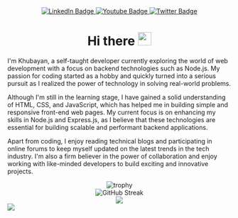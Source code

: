 <!--SOCIAL MEDIA BADGES-->
<div id="badges" align="center">
  <a href="https://www.linkedin.com/in/shri-khubayan-kusuma-b85523213">
    <img src="https://img.shields.io/badge/LinkedIn-blue?style=for-the-badge&logo=linkedin&logoColor=white" alt="LinkedIn Badge"/>
  </a>
  <a href="your-youtube-URL">
    <img src="https://img.shields.io/badge/YouTube-red?style=for-the-badge&logo=youtube&logoColor=white" alt="Youtube Badge"/>
  </a>
  <a href="https://twitter.com/khu_bayan">
    <img src="https://img.shields.io/badge/Twitter-blue?style=for-the-badge&logo=twitter&logoColor=white" alt="Twitter Badge"/>
  </a>
</div>

<!--HEADER-->
<h1 align="center">
  Hi there
   <img src="https://media.giphy.com/media/hvRJCLFzcasrR4ia7z/giphy.gif" width="30px"/>
</h1>

<!--TEXT-->
<p>
  I'm Khubayan, a self-taught developer currently exploring the world of web development with a focus on backend technologies such as Node.js. My passion for coding started as a hobby and quickly turned into a serious pursuit as I realized the power of technology in solving real-world problems.

Although I'm still in the learning stage, I have gained a solid understanding of HTML, CSS, and JavaScript, which has helped me in building simple and responsive front-end web pages. My current focus is on enhancing my skills in Node.js and Express.js, as I believe that these technologies are essential for building scalable and performant backend applications.

Apart from coding, I enjoy reading technical blogs and participating in online forums to keep myself updated on the latest trends in the tech industry. I'm also a firm believer in the power of collaboration and enjoy working with like-minded developers to build exciting and innovative projects.
</p>

<div align="center">
  <!--TROPHY-->
  <img src="https://github-profile-trophy.vercel.app/?username=Khubayan&theme=darkhub" alt="trophy">
</div>

<div align="center">
  <!--STREAK CARD-->
  <img src="http://github-readme-streak-stats.herokuapp.com?user=Khubayan&theme=tokyonight&hide_border=true" alt="GitHub Streak">
</div>
<div align="center">
 <!-- <img  src="https://github-readme-stats.vercel.app/api/top-langs?username=Khubayan&layout=compact&theme=tokyonight&hide_border=true" alt="Language Stats"> -->
<img src="https://github-stats-alpha.vercel.app/api?username=Khubayan&cc=000&tc=fff&ic=fff&bc=000 alt="Overview>
</div>



<!-- WAKATIME CIRCCLE DIAGRAM -->
<img src="https://wakatime.com/share/@DeyL/6c50d095-cd35-4d91-bc35-7104e134bbc1.svg"/>
